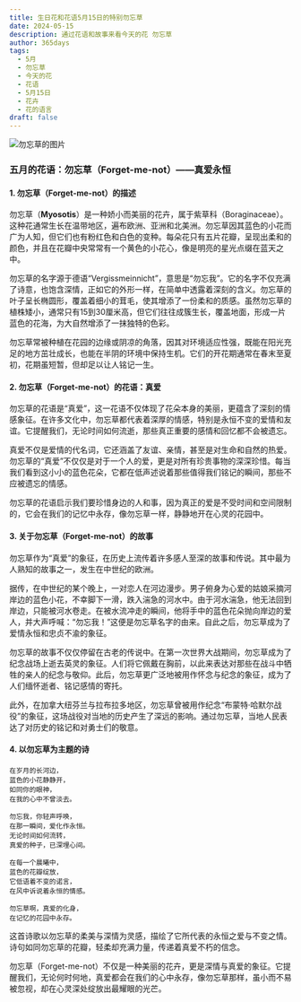 ```yaml
---
title: 生日花和花语5月15日的特别勿忘草
date: 2024-05-15
description: 通过花语和故事来看今天的花 勿忘草
author: 365days
tags:
  - 5月
  - 勿忘草
  - 今天的花
  - 花语
  - 5月15日
  - 花卉
  - 花的语言
draft: false
---
```


![勿忘草的图片](https://cdn.pixabay.com/photo/2020/05/11/18/59/nots-5159760_1280.jpg#center#center)


### 五月的花语：勿忘草（Forget-me-not）——真爱永恒

#### 1. 勿忘草（Forget-me-not）的描述

勿忘草（**Myosotis**）是一种娇小而美丽的花卉，属于紫草科（Boraginaceae）。这种花通常生长在温带地区，遍布欧洲、亚洲和北美洲。勿忘草因其蓝色的小花而广为人知，但它们也有粉红色和白色的变种。每朵花只有五片花瓣，呈现出柔和的颜色，并且在花瓣中央常常有一个黄色的小花心，像是明亮的星光点缀在蓝天之中。

勿忘草的名字源于德语“Vergissmeinnicht”，意思是“勿忘我”。它的名字不仅充满了诗意，也饱含深情，正如它的外形一样，在简单中透露着深刻的含义。勿忘草的叶子呈长椭圆形，覆盖着细小的茸毛，使其增添了一份柔和的质感。虽然勿忘草的植株矮小，通常只有15到30厘米高，但它们往往成簇生长，覆盖地面，形成一片蓝色的花海，为大自然增添了一抹独特的色彩。

勿忘草常被种植在花园的边缘或阴凉的角落，因其对环境适应性强，既能在阳光充足的地方茁壮成长，也能在半阴的环境中保持生机。它们的开花期通常在春末至夏初，花期虽短暂，但却足以让人铭记一生。

#### 2. 勿忘草（Forget-me-not）的花语：真爱

勿忘草的花语是“真爱”，这一花语不仅体现了花朵本身的美丽，更蕴含了深刻的情感象征。在许多文化中，勿忘草都代表着深厚的情感，特别是永恒不变的爱情和友谊。它提醒我们，无论时间如何流逝，那些真正重要的感情和回忆都不会被遗忘。

真爱不仅是爱情的代名词，它还涵盖了友谊、亲情，甚至是对生命和自然的热爱。勿忘草的“真爱”不仅仅是对于一个人的爱，更是对所有珍贵事物的深深珍惜。每当我们看到这小小的蓝色花朵，它都在低声述说着那些值得我们铭记的瞬间，那些不应被遗忘的情感。

勿忘草的花语启示我们要珍惜身边的人和事，因为真正的爱是不受时间和空间限制的，它会在我们的记忆中永存，像勿忘草一样，静静地开在心灵的花园中。

#### 3. 关于勿忘草（Forget-me-not）的故事

勿忘草作为“真爱”的象征，在历史上流传着许多感人至深的故事和传说。其中最为人熟知的故事之一，发生在中世纪的欧洲。

据传，在中世纪的某个晚上，一对恋人在河边漫步。男子俯身为心爱的姑娘采摘河岸边的蓝色小花，不幸脚下一滑，跌入湍急的河水中。由于河水湍急，他无法回到岸边，只能被河水卷走。在被水流冲走的瞬间，他将手中的蓝色花朵抛向岸边的爱人，并大声呼喊：“勿忘我！”这便是勿忘草名字的由来。自此之后，勿忘草成为了爱情永恒和忠贞不渝的象征。

勿忘草的故事不仅仅停留在古老的传说中。在第一次世界大战期间，勿忘草成为了纪念战场上逝去英灵的象征。人们将它佩戴在胸前，以此来表达对那些在战斗中牺牲的亲人的纪念与敬仰。此后，勿忘草更广泛地被用作怀念与纪念的象征，成为了人们缅怀逝者、铭记感情的寄托。

此外，在加拿大纽芬兰与拉布拉多地区，勿忘草曾被用作纪念“布蒙特·哈默尔战役”的象征，这场战役对当地的历史产生了深远的影响。通过勿忘草，当地人民表达了对历史的铭记和对勇士们的敬意。

#### 4. 以勿忘草为主题的诗

	在岁月的长河边，  
	蓝色的小花静静开，  
	如同你的眼神，  
	在我的心中不曾淡去。
	
	勿忘我，你轻声呼唤，  
	在那一瞬间，爱化作永恒。  
	无论时间如何流转，  
	真爱的种子，已深埋心间。
	
	在每一个晨曦中，  
	蓝色的花瓣绽放，  
	它低语着不变的诺言，  
	在风中诉说着永恒的情感。
	
	勿忘草啊，真爱的化身，  
	在记忆的花园中永存。

这首诗歌以勿忘草的柔美与深情为灵感，描绘了它所代表的永恒之爱与不变之情。诗句如同勿忘草的花瓣，轻柔却充满力量，传递着真爱不朽的信念。

勿忘草（Forget-me-not）不仅是一种美丽的花卉，更是深情与真爱的象征。它提醒我们，无论何时何地，真爱都会在我们的心中永存，像勿忘草那样，虽小而不易被忽视，却在心灵深处绽放出最耀眼的光芒。


